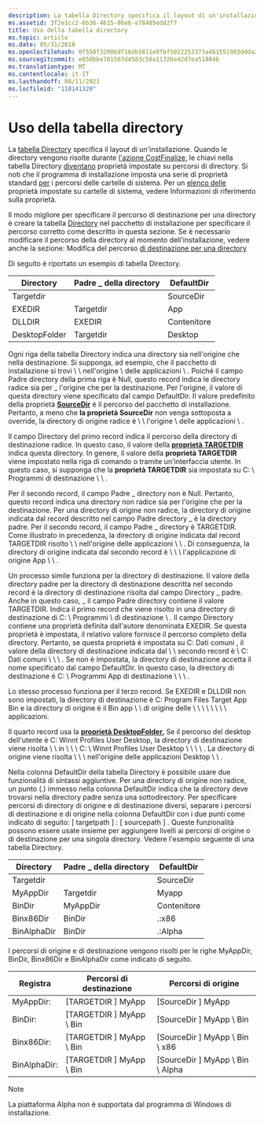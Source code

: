 ```yaml
---
description: La tabella Directory specifica il layout di un'installazione.
ms.assetid: 3f2e1cc2-6b36-4615-86e6-e78485edd2f7
title: Uso della tabella directory
ms.topic: article
ms.date: 05/31/2018
ms.openlocfilehash: 0f550f32006df16db5811e0fbf5022253373a4b1551983ddda2db55655b4061f
ms.sourcegitcommit: e858bbe701567d4583c50a11326e42d7ea51804b
ms.translationtype: MT
ms.contentlocale: it-IT
ms.lasthandoff: 08/11/2021
ms.locfileid: "118141320"
---
```

# <a name="using-the-directory-table"></a>Uso della tabella directory

La [tabella Directory](directory-table.md) specifica il layout di un'installazione. Quando le directory vengono risolte durante [l'azione CostFinalize](costfinalize-action.md), le chiavi nella tabella Directory [diventano](properties.md) proprietà impostate su percorsi di directory. Si noti che il programma di installazione imposta una serie di proprietà standard [per](properties.md) i percorsi delle cartelle di sistema. Per un [elenco delle](property-reference.md) proprietà impostate su cartelle di sistema, vedere Informazioni di riferimento sulla proprietà.

Il modo migliore per specificare il percorso di destinazione per una directory è creare la tabella [Directory](directory-table.md) nel pacchetto di installazione per specificare il percorso corretto come descritto in questa sezione. Se è necessario modificare il percorso della directory al momento dell'installazione, vedere anche la sezione: Modifica del percorso [di destinazione per una directory](changing-the-target-location-for-a-directory.md)

Di seguito è riportato un esempio di tabella Directory.



| Directory     | Padre \_ della directory | DefaultDir |
|---------------|-------------------|------------|
| Targetdir     |                   | SourceDir  |
| EXEDIR        | Targetdir         | App        |
| DLLDIR        | EXEDIR            | Contenitore        |
| DesktopFolder | Targetdir         | Desktop    |



 

Ogni riga della tabella Directory indica una directory sia nell'origine che nella destinazione. Si supponga, ad esempio, che il pacchetto di installazione si trovi \\ \\ nell'origine \\ delle applicazioni \\ . Poiché il campo Padre directory della prima riga è Null, questo record indica le directory radice sia per \_ l'origine che per la destinazione. Per l'origine, il valore di questa directory viene specificato dal campo DefaultDir. Il valore predefinito della proprietà [**SourceDir**](sourcedir.md) è il percorso del pacchetto di installazione. Pertanto, a meno che **la proprietà SourceDir** non venga sottoposta a override, la directory di origine radice è \\ \\ l'origine \\ delle applicazioni \\ .

Il campo Directory del primo record indica il percorso della directory di destinazione radice. In questo caso, il valore della [**proprietà TARGETDIR**](targetdir.md) indica questa directory. In genere, il valore della **proprietà TARGETDIR** viene impostato nella riga di comando o tramite un'interfaccia utente. In questo caso, si supponga che la **proprietà TARGETDIR** sia impostata su C: \\ Programmi di destinazione \\ \\ .

Per il secondo record, il campo Padre \_ directory non è Null. Pertanto, questo record indica una directory non radice sia per l'origine che per la destinazione. Per una directory di origine non radice, la directory di origine indicata dal record descritto nel campo Padre directory \_ è la directory padre. Per il secondo record, il campo Padre \_ directory è TARGETDIR. Come illustrato in precedenza, la directory di origine indicata dal record TARGETDIR risolto \\ \\ nell'origine delle applicazioni \\ \\ . Di conseguenza, la directory di origine indicata dal secondo record è \\ \\ \\ l'applicazione di origine App \\ \\ .

Un processo simile funziona per la directory di destinazione. Il valore della directory padre per la directory di destinazione descritta nel secondo record è la directory di destinazione risolta dal campo Directory \_ padre. Anche in questo caso, \_ il campo Padre directory contiene il valore TARGETDIR. Indica il primo record che viene risolto in una directory di destinazione di C: \\ Programmi \\ di destinazione \\ . Il campo Directory contiene una proprietà definita dall'autore denominata EXEDIR. Se questa proprietà è impostata, il relativo valore fornisce il percorso completo della directory. Pertanto, se questa proprietà è impostata su C: Dati comuni , il valore della directory di destinazione indicata dal \\ \\ secondo record è \\ C: Dati comuni \\ \\ \\ . Se non è impostata, la directory di destinazione accetta il nome specificato dal campo DefaultDir. In questo caso, la directory di destinazione è C: \\ Programmi App di destinazione \\ \\ \\ .

Lo stesso processo funziona per il terzo record. Se EXEDIR e DLLDIR non sono impostati, la directory di destinazione è C: Program Files Target App Bin e la directory di origine è il Bin app \\ \\ di origine delle \\ \\ \\ \\ \\ \\ \\ \\ applicazioni.

Il quarto record usa la [**proprietà DesktopFolder.**](desktopfolder.md) Se il percorso del desktop dell'utente è C: Winnt Profiles User Desktop, la directory di destinazione viene risolta \\ \\ in \\ \\ \\ C: \\ Winnt Profiles User Desktop \\ \\ \\ \\ . La directory di origine viene risolta \\ \\ \\ nell'origine delle applicazioni Desktop \\ \\ .

Nella colonna DefaultDir della tabella Directory è possibile usare due funzionalità di sintassi aggiuntive. Per una directory di origine non radice, un punto (.) immesso nella colonna DefaultDir indica che la directory deve trovarsi nella directory padre senza una sottodirectory. Per specificare percorsi di directory di origine e di destinazione diversi, separare i percorsi di destinazione e di origine nella colonna DefaultDir con i due punti come indicato di seguito: \[ targetpath \] : \[ sourcepath \] . Queste funzionalità possono essere usate insieme per aggiungere livelli ai percorsi di origine o di destinazione per una singola directory. Vedere l'esempio seguente di una tabella Directory.



| Directory   | Padre \_ della directory | DefaultDir |
|-------------|-------------------|------------|
| Targetdir   |                   | SourceDir  |
| MyAppDir    | Targetdir         | Myapp      |
| BinDir      | MyAppDir          | Contenitore        |
| Binx86Dir   | BinDir            | .:x86      |
| BinAlphaDir | BinDir            | .:Alpha    |



 

I percorsi di origine e di destinazione vengono risolti per le righe MyAppDir, BinDir, Binx86Dir e BinAlphaDir come indicato di seguito.



| Registra       | Percorsi di destinazione            | Percorsi di origine                   |
|--------------|-------------------------|--------------------------------|
| MyAppDir:    | \[TARGETDIR \] MyApp      | \[SourceDir \] MyApp             |
| BinDir:      | \[TARGETDIR \] MyApp \\ Bin | \[SourceDir \] MyApp \\ Bin        |
| Binx86Dir:   | \[TARGETDIR \] MyApp \\ Bin | \[SourceDir \] MyApp \\ Bin \\ x86   |
| BinAlphaDir: | \[TARGETDIR \] MyApp \\ Bin | \[SourceDir \] MyApp \\ Bin \\ Alpha |



 

> [!Note]  
> La piattaforma Alpha non è supportata dal programma di Windows di installazione.

 

 

 



